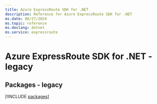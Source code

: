 ```yaml
---
title: Azure ExpressRoute SDK for .NET
description: Reference for Azure ExpressRoute SDK for .NET
ms.date: 08/27/2024
ms.topic: reference
ms.devlang: dotnet
ms.service: expressroute
---
```

# Azure ExpressRoute SDK for .NET - legacy
## Packages - legacy
[!INCLUDE [packages](expressroute-index.md)]